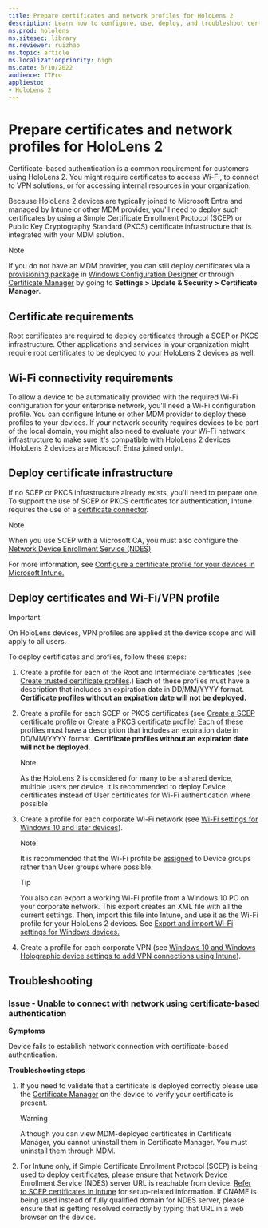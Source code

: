 ```yaml
---
title: Prepare certificates and network profiles for HoloLens 2
description: Learn how to configure, use, deploy, and troubleshoot certificates for network on HoloLens 2 mixed reality devices.
ms.prod: hololens
ms.sitesec: library
ms.reviewer: ruizhao
ms.topic: article
ms.localizationpriority: high
ms.date: 6/10/2022
audience: ITPro
appliesto:
- HoloLens 2
---
```

# Prepare certificates and network profiles for HoloLens 2

Certificate-based authentication is a common requirement for customers using HoloLens 2. You might require certificates to access Wi-Fi, to connect to VPN solutions, or for accessing internal resources in your organization.

Because HoloLens 2 devices are typically joined to Microsoft Entra and managed by Intune or other MDM provider, you'll need to deploy such certificates by using a Simple Certificate Enrollment Protocol (SCEP) or Public Key Cryptography Standard (PKCS) certificate infrastructure that is integrated with your MDM solution. 

>[!NOTE]
> If you do not have an MDM provider, you can still deploy certificates via a [provisioning package](hololens-provisioning.md#create-the-provisioning-package) in [Windows Configuration Designer](https://www.microsoft.com/p/windows-configuration-designer/9nblggh4tx22?rtc=1&activetab=pivot:regionofsystemrequirementstab) or through [Certificate Manager](certificate-manager.md) by going to **Settings > Update & Security > Certificate Manager**.

## Certificate requirements

Root certificates are required to deploy certificates through a SCEP or PKCS infrastructure. Other applications and services in your organization might require root certificates to be deployed to your HoloLens 2 devices as well. 

## Wi-Fi connectivity requirements

To allow a device to be automatically provided with the required Wi-Fi configuration for your enterprise network, you'll need a Wi-Fi configuration profile. You can configure Intune or other MDM provider to deploy these profiles to your devices. If your network security requires devices to be part of the local domain, you might also need to evaluate your Wi-Fi network infrastructure to make sure it's compatible with HoloLens 2 devices (HoloLens 2 devices are Microsoft Entra joined only).

## Deploy certificate infrastructure

If no SCEP or PKCS infrastructure already exists, you'll need to prepare one. 
To support the use of SCEP or PKCS certificates for authentication, Intune requires the use of a [certificate connector](/mem/intune/protect/certificate-connectors).

> [!NOTE]
> When you use SCEP with a Microsoft CA, you must also configure the [Network Device Enrollment Service (NDES)](/mem/intune/protect/certificates-scep-configure#set-up-ndes)

For more information, see [Configure a certificate profile for your devices in Microsoft Intune.](/intune/certificates-configure)

## Deploy certificates and Wi-Fi/VPN profile

> [!IMPORTANT]
> On HoloLens devices, VPN profiles are applied at the device scope and will apply to all users.

To deploy certificates and profiles, follow these steps:

1.	Create a profile for each of the Root and Intermediate certificates (see [Create trusted certificate profiles](/intune/protect/certificates-configure#create-trusted-certificate-profiles).) Each of these profiles must have a description that includes an expiration date in DD/MM/YYYY format. **Certificate profiles without an expiration date will not be deployed.**

2.	Create a profile for each SCEP or PKCS certificates (see [Create a SCEP certificate profile or Create a PKCS certificate profile](/intune/protect/certficates-pfx-configure#create-a-pkcs-certificate-profile)) Each of these profiles must have a description that includes an expiration date in DD/MM/YYYY format. **Certificate profiles without an expiration date will not be deployed.**

    > [!NOTE]
    > As the HoloLens 2 is considered for many to be a shared device, multiple users per device, it is recommended to deploy Device certificates instead of User certificates for Wi-Fi authentication where possible

3.	Create a profile for each corporate Wi-Fi network (see [Wi-Fi settings for Windows 10 and later devices](/intune/wi-fi-settings-windows)). 

    > [!NOTE]
    > It is recommended that the Wi-Fi profile be [assigned](/mem/intune/configuration/device-profile-assign) to Device groups rather than User groups where possible. 

    > [!TIP]
    > You also can export a working Wi-Fi profile from a Windows 10 PC on your corporate network. This export creates an XML file with all the current settings. Then, import this file into Intune, and use it as the Wi-Fi profile for your HoloLens 2 devices. See [Export and import Wi-Fi settings for Windows devices.](/mem/intune/configuration/wi-fi-settings-import-windows-8-1)

4.	Create a profile for each corporate VPN (see [Windows 10 and Windows Holographic device settings to add VPN connections using Intune](/intune/vpn-settings-windows-10)).

## Troubleshooting

### Issue - Unable to connect with network using certificate-based authentication ###

**Symptoms**

Device fails to establish network connection with certificate-based authentication.

**Troubleshooting steps**

1. If you need to validate that a certificate is deployed correctly please use the [Certificate Manager](certificate-manager.md) on the device to verify your certificate is present.  

    >[!WARNING]
    > Although you can view MDM-deployed certificates in Certificate Manager, you cannot uninstall them in Certificate Manager. You must uninstall them through MDM.

2. For Intune only, if Simple Certificate Enrollment Protocol (SCEP) is being used to deploy certificates, please ensure that Network Device Enrollment Service (NDES) server URL is reachable from device. [Refer to SCEP certificates in Intune](/mem/intune/protect/certificates-profile-scep) for setup-related information. If CNAME is being used instead of fully qualified domain for NDES server, please ensure that is getting resolved correctly by typing that URL in a web browser on the device.
